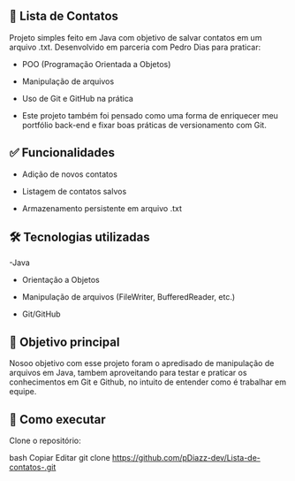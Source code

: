 ## 📒 Lista de Contatos
Projeto simples feito em Java com objetivo de salvar contatos em um arquivo .txt.
Desenvolvido em parceria com Pedro Dias para praticar:

- POO (Programação Orientada a Objetos)

- Manipulação de arquivos

- Uso de Git e GitHub na prática

- Este projeto também foi pensado como uma forma de enriquecer meu portfólio back-end e fixar boas práticas de versionamento com Git.

## ✅ Funcionalidades
- Adição de novos contatos

- Listagem de contatos salvos

- Armazenamento persistente em arquivo .txt

## 🛠️ Tecnologias utilizadas
-Java

- Orientação a Objetos

- Manipulação de arquivos (FileWriter, BufferedReader, etc.)

- Git/GitHub

## 🧠 Objetivo principal
Nosoo objetivo com esse projeto foram o apredisado de manipulação de arquivos em Java, tambem aproveitando para testar e praticar os conhecimentos em Git e Github, no intuito de entender como é trabalhar em equipe.

## 🚀 Como executar
Clone o repositório:

bash
Copiar
Editar
git clone https://github.com/pDiazz-dev/Lista-de-contatos-.git
